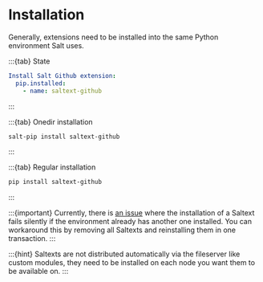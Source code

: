 # Installation

Generally, extensions need to be installed into the same Python environment Salt uses.

:::{tab} State
```yaml
Install Salt Github extension:
  pip.installed:
    - name: saltext-github
```
:::

:::{tab} Onedir installation
```bash
salt-pip install saltext-github
```
:::

:::{tab} Regular installation
```bash
pip install saltext-github
```
:::

:::{important}
Currently, there is [an issue][issue-second-saltext] where the installation of a Saltext fails silently
if the environment already has another one installed. You can workaround this by
removing all Saltexts and reinstalling them in one transaction.
:::

:::{hint}
Saltexts are not distributed automatically via the fileserver like custom modules, they need to be installed
on each node you want them to be available on.
:::

[issue-second-saltext]: https://github.com/saltstack/salt/issues/65433
